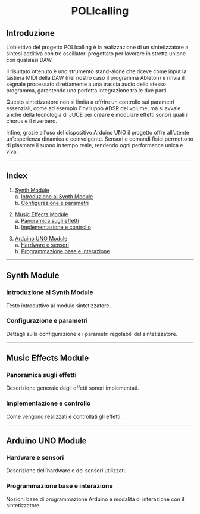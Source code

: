 <h1 align="center">POLIcalling</h1>

## Introduzione

L’obiettivo del progetto POLIcalling è la realizzazione di un sintetizzatore a sintesi additiva con tre oscillatori progettato per lavorare in stretta unione con qualsiasi DAW.

Il risultato ottenuto è uno strumento stand-alone che riceve come input la tastiera MIDI della DAW (nel nostro caso il programma Ableton) e rinvia il segnale processato direttamente a una traccia audio dello stesso programma, garantendo una perfetta integrazione tra le due parti.

Questo sintetizzatore non si limita a offrire un controllo sui parametri essenziali, come ad esempio l’inviluppo ADSR del volume, ma si avvale anche della tecnologia di JUCE per creare e modulare effetti sonori quali il chorus e il riverbero.

Infine, grazie all’uso del dispositivo Arduino UNO il progetto offre all’utente un’esperienza dinamica e coinvolgente. Sensori e comandi fisici permettono di plasmare il suono in tempo reale, rendendo ogni performance unica e viva.

---

## Index

1. [Synth Module](#synth-module)  
   a. [Introduzione al Synth Module](#introduzione-al-synth-module)  
   b. [Configurazione e parametri](#configurazione-e-parametri)  

2. [Music Effects Module](#music-effects-module)  
   a. [Panoramica sugli effetti](#panoramica-sugli-effetti)  
   b. [Implementazione e controllo](#implementazione-e-controllo)  

3. [Arduino UNO Module](#arduino-uno-module)  
   a. [Hardware e sensori](#hardware-e-sensori)  
   b. [Programmazione base e interazione](#programmazione-base-e-interazione)  

---

## Synth Module

### Introduzione al Synth Module

Testo introduttivo al modulo sintetizzatore.

### Configurazione e parametri

Dettagli sulla configurazione e i parametri regolabili del sintetizzatore.

---

## Music Effects Module

### Panoramica sugli effetti

Descrizione generale degli effetti sonori implementati.

### Implementazione e controllo

Come vengono realizzati e controllati gli effetti.

---

## Arduino UNO Module

### Hardware e sensori

Descrizione dell’hardware e dei sensori utilizzati.

### Programmazione base e interazione

Nozioni base di programmazione Arduino e modalità di interazione con il sintetizzatore.
